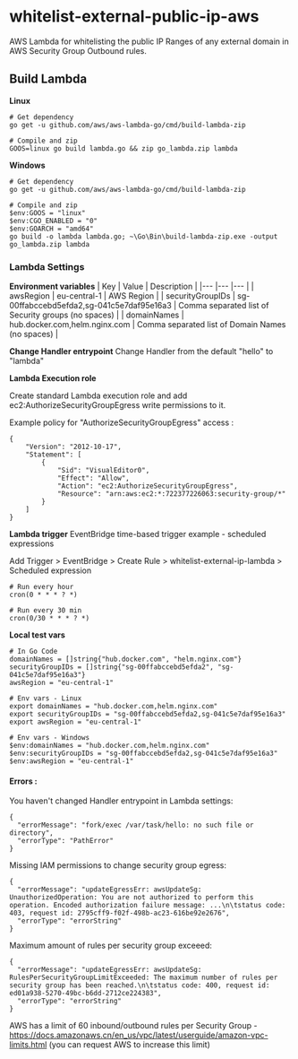 # whitelist-external-public-ip-aws
AWS Lambda for whitelisting the public IP Ranges of any external domain in AWS Security Group Outbound rules.

## Build Lambda

**Linux**
```
# Get dependency
go get -u github.com/aws/aws-lambda-go/cmd/build-lambda-zip
```

```
# Compile and zip
GOOS=linux go build lambda.go && zip go_lambda.zip lambda
```

**Windows**
```
# Get dependency
go get -u github.com/aws/aws-lambda-go/cmd/build-lambda-zip
```

```
# Compile and zip
$env:GOOS = "linux"
$env:CGO_ENABLED = "0"
$env:GOARCH = "amd64"
go build -o lambda lambda.go; ~\Go\Bin\build-lambda-zip.exe -output go_lambda.zip lambda
```

### Lambda Settings

**Environment variables**
|  Key | Value  | Description |
|---   |---     |---          |
| awsRegion  | eu-central-1 | AWS Region |
| securityGroupIDs  | sg-00ffabccebd5efda2,sg-041c5e7daf95e16a3 | Comma separated list of Security groups (no spaces) |
| domainNames  |  hub.docker.com,helm.nginx.com | Comma separated list of Domain Names (no spaces) |

**Change Handler entrypoint**
Change Handler from the default "hello" to "lambda"

**Lambda Execution role**

Create standard Lambda execution role and add ec2:AuthorizeSecurityGroupEgress write permissions to it.

Example policy for "AuthorizeSecurityGroupEgress" access : 
```
{
    "Version": "2012-10-17",
    "Statement": [
        {
            "Sid": "VisualEditor0",
            "Effect": "Allow",
            "Action": "ec2:AuthorizeSecurityGroupEgress",
            "Resource": "arn:aws:ec2:*:722377226063:security-group/*"
        }
    ]
}
```

**Lambda trigger**
EventBridge time-based trigger example - scheduled expressions

Add Trigger > EventBridge > Create Rule > whitelist-external-ip-lambda > Scheduled expression
```
# Run every hour
cron(0 * * * ? *)

# Run every 30 min
cron(0/30 * * * ? *)
```


**Local test vars**
```
# In Go Code
domainNames = []string{"hub.docker.com", "helm.nginx.com"}
securityGroupIDs = []string{"sg-00ffabccebd5efda2", "sg-041c5e7daf95e16a3"}
awsRegion = "eu-central-1"

# Env vars - Linux
export domainNames = "hub.docker.com,helm.nginx.com"
export securityGroupIDs = "sg-00ffabccebd5efda2,sg-041c5e7daf95e16a3"
export awsRegion = "eu-central-1"

# Env vars - Windows
$env:domainNames = "hub.docker.com,helm.nginx.com"
$env:securityGroupIDs = "sg-00ffabccebd5efda2,sg-041c5e7daf95e16a3"
$env:awsRegion = "eu-central-1"
```

#### Errors : 
You haven't changed Handler entrypoint in Lambda settings:
```
{
  "errorMessage": "fork/exec /var/task/hello: no such file or directory",
  "errorType": "PathError"
}
```

Missing IAM permissions to change security group egress:
```
{
  "errorMessage": "updateEgressErr: awsUpdateSg: UnauthorizedOperation: You are not authorized to perform this operation. Encoded authorization failure message: ...\n\tstatus code: 403, request id: 2795cff9-f02f-498b-ac23-616be92e2676",
  "errorType": "errorString"
}
```

Maximum amount of rules per security group exceeed: 
```
{
  "errorMessage": "updateEgressErr: awsUpdateSg: RulesPerSecurityGroupLimitExceeded: The maximum number of rules per security group has been reached.\n\tstatus code: 400, request id: ed01a938-5270-49bc-b6dd-2712ce224383",
  "errorType": "errorString"
}
```
AWS has a limit of 60 inbound/outbound rules per Security Group - https://docs.amazonaws.cn/en_us/vpc/latest/userguide/amazon-vpc-limits.html (you can request AWS to increase this limit)